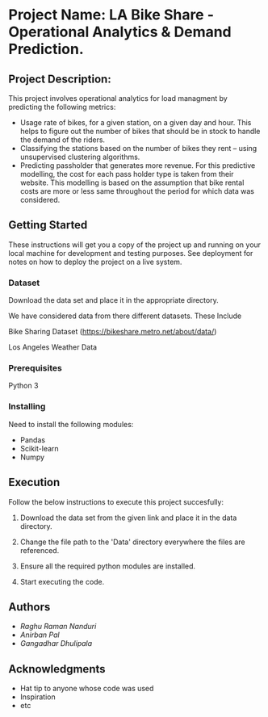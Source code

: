 # Project Name: LA Bike Share - Operational Analytics & Demand Prediction.

## Project Description: 

This project involves operational analytics for load managment by predicting the following metrics:

* Usage rate of bikes, for a given station, on a given day and hour. This helps to figure out the number of bikes that should be in stock to handle the demand of the riders.
* Classifying the stations based on the number of bikes they rent – using unsupervised clustering algorithms.
* Predicting passholder that generates more revenue. For this predictive modelling, the cost for each pass holder type is taken from their website. This modelling is based on the assumption that bike rental costs are more or less same throughout the period for which data was considered.


## Getting Started

These instructions will get you a copy of the project up and running on your local machine for development and testing purposes. See deployment for notes on how to deploy the project on a live system.


### Dataset

Download the data set and place it in the appropriate directory.

We have considered data from there different datasets. These Include

Bike Sharing Dataset (https://bikeshare.metro.net/about/data/)

Los Angeles Weather Data

### Prerequisites

Python 3


### Installing

Need to install the following modules:

* Pandas
* Scikit-learn
* Numpy


## Execution

Follow the below instructions to execute this project succesfully:

1) Download the data set from the given link and place it in the data directory.

2) Change the file path to the 'Data' directory everywhere the files are referenced.

3) Ensure all the required python modules are installed.

4) Start executing the code.


## Authors

- *Raghu Raman Nanduri* 
- *Anirban Pal* 
- *Gangadhar Dhulipala* 


## Acknowledgments

* Hat tip to anyone whose code was used
* Inspiration
* etc

